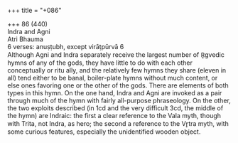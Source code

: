 +++
title = "+086"

+++
86 (440)  
Indra and Agni  
Atri Bhauma  
6 verses: anuṣṭubh, except virāṭpūrvā 6  
Although Agni and Indra separately receive the largest number of R̥gvedic hymns  of any of the gods, they have little to do with each other conceptually or ritu ally, and the relatively few hymns they share (eleven in all) tend either to be banal,  boiler-plate hymns without much content, or else ones favoring one or the other of  the gods. There are elements of both types in this hymn. On the one hand, Indra  and Agni are invoked as a pair through much of the hymn with fairly all-purpose  phraseology. On the other, the two exploits described (in 1cd and the very difficult  3cd, the middle of the hymn) are Indraic: the first a clear reference to the Vala myth,  though with Trita, not Indra, as hero; the second a reference to the Vr̥tra myth, with  some curious features, especially the unidentified wooden object.  